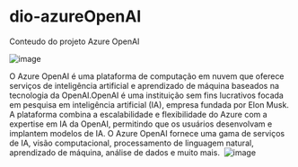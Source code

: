 # dio-azureOpenAI
Conteudo do projeto Azure OpenAI

![image](https://github.com/alexsandrolechner/dio-azureOpenAI/assets/5125303/53ee5440-df99-4b26-af0d-b1a6f34f4364)

O Azure OpenAI é uma plataforma de computação em nuvem que oferece serviços de inteligência artificial e aprendizado de máquina baseados na tecnologia da OpenAI.OpenAI é uma instituição sem fins lucrativos focada em pesquisa em inteligência artificial (IA), empresa fundada por Elon Musk.
A plataforma combina a escalabilidade e flexibilidade do Azure com a expertise em IA da OpenAI, permitindo que os usuários desenvolvam e implantem modelos de IA.
O Azure OpenAI fornece uma gama de serviços de IA, visão computacional, processamento de linguagem natural, aprendizado de máquina, análise de dados e muito mais. 
![image](https://github.com/alexsandrolechner/dio-azureOpenAI/assets/5125303/6b1579d3-1fdd-442b-ac19-fdf1ffd63d7c)


